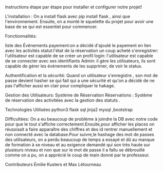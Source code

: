 Instructions étape par étape pour installer et configurer notre projet!

L'installation : On a install flask avec pip install flask , ainsi que l'environnement. 
Ensuite, on a monté  le squelette du projet pour avoir une base de se qui est essentiel pour commencer.

Fonctionnalités:

liste des Événements
payement:on a décidé  d'ajouté le payement en lien avec les activités
statut:l'état de la réservation un coup acheté
s'enregistrer: l'utilisateur est capable de se créer un profil
login: l'utilisateur est capable de se connecter avec ses identifiants
Admin: il gère les utilisateurs, ils sont capable de gérer les événements de les supprimer, de voir le status.

Authentification et la sécurité: Quand un utilisateur s'enregistre , son mot de passe devient hasher se qui fait qui a une sécurité et qu'on a décidé de ne pas l'afficher aussi en clair pour compliquer le hakage.

Gestion des Utilisateurs:
Système de Réservation
Réservations : Système de réservation des activitées avec la gestion des statuts .

Technologies Utilisées
python3 flask sql jinja2 mysql ,bootstrap

Difficultées:
On a eu beaucoup de problème à joindre la DB avec notre code pour que le tout s'affiche correctement.Ensuite,pour afficher les places on réussisait a faire apparaître des chiffres et des id rentrer manuellement et non connecté avec la database.Pour suivre,le hashage des mot de passes des utilisateurs, on a perdu beaucoup de temps a essayé et dû au manque de formation à se niveau et au exigence demandé qui son très haute sur plusieurs niveau et non que sur le mot de passe il a fallu se débrouillé comme on a pu, on a apprécié le coup de main donné par le professeur.

Contributeurs
Émilie Kusters  et Max Létourneau
